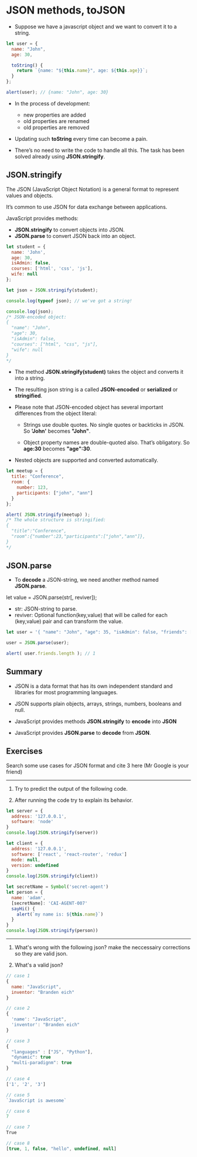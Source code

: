 # JSON methods, toJSON

* Suppose we have a javascript object and we want to convert it to a string.

```javascript
let user = {
  name: "John",
  age: 30,

  toString() {
    return `{name: "${this.name}", age: ${this.age}}`;
  }
};

alert(user); // {name: "John", age: 30}
```

* In the process of development:
  - new properties are added
  - old properties are renamed
  - old properties are removed

* Updating such **toString** every time can become a pain.

* There’s no need to write the code to handle all this. The task has been solved already using **JSON.stringify**.

## JSON.stringify

The JSON (JavaScript Object Notation) is a general format to represent values and objects.

It’s common to use JSON for data exchange between applications.

JavaScript provides methods:

* **JSON.stringify** to convert objects into JSON.
* **JSON.parse** to convert JSON back into an object.

```javascript
let student = {
  name: 'John',
  age: 30,
  isAdmin: false,
  courses: ['html', 'css', 'js'],
  wife: null
};

let json = JSON.stringify(student);

console.log(typeof json); // we've got a string!

console.log(json);
/* JSON-encoded object:
{
  "name": "John",
  "age": 30,
  "isAdmin": false,
  "courses": ["html", "css", "js"],
  "wife": null
}
*/
```

* The method **JSON.stringify(student)** takes the object and converts it into a string.

* The resulting json string is a called **JSON-encoded** or **serialized** or **stringified**.

* Please note that JSON-encoded object has several important differences from the object literal:

  - Strings use double quotes. No single quotes or backticks in JSON. So **'John'** becomes **"John"**.

  - Object property names are double-quoted also. That’s obligatory. So **age:30** becomes **"age":30**.



* Nested objects are supported and converted automatically.

```javascript
let meetup = {
  title: "Conference",
  room: {
    number: 123,
    participants: ["john", "ann"]
  }
};

alert( JSON.stringify(meetup) );
/* The whole structure is stringified:
{
  "title":"Conference",
  "room":{"number":23,"participants":["john","ann"]},
}
*/
```

## JSON.parse

* To **decode** a JSON-string, we need another method named **JSON.parse**.

let value = JSON.parse(str[, reviver]);

* str: JSON-string to parse.
* reviver: Optional function(key,value) that will be called for each (key,value) pair and can transform the value.

```javascript
let user = '{ "name": "John", "age": 35, "isAdmin": false, "friends": [0,1,2,3] }';

user = JSON.parse(user);

alert( user.friends.length ); // 1
```

## Summary

* JSON is a data format that has its own independent standard and libraries for most programming languages.

* JSON supports plain objects, arrays, strings, numbers, booleans and null.

* JavaScript provides methods **JSON.stringify** to **encode** into **JSON**
* JavaScript provides **JSON.parse** to **decode** from **JSON**.

## Exercises

Search some use cases for JSON format and cite 3 here (Mr Google is your friend)

<hr>

1. Try to predict the output of the following code.

2. After running the code try to explain its behavior.

```javascript
let server = {
  address: '127.0.0.1',
  software: 'node'
}
console.log(JSON.stringify(server))

let client = {
  address: '127.0.0.1',
  software: ['react', 'react-router', 'redux']
  mode: null,
  version: undefined
}
console.log(JSON.stringify(client))

let secretName = Symbol('secret-agent')
let person = {
  name: 'adam',
  [secretName]: 'CAI-AGENT-007'
  sayHi() {
    alert(`my name is: ${this.name}`)
  }
}
console.log(JSON.stringify(person))
```

<hr>

1. What's wrong with the following json? make the neccessairy corrections so they are valid json.

2. What's a valid json?

```javascript
// case 1
{
  name: "JavaScript",
  inventor: "Branden eich"
}

// case 2
{
  'name': "JavaScript",
  'inventor': "Branden eich"
}

// case 3
{
  "languages" : ["JS", "Python"],
  "dynamic": true
  "multi-paradignm": true
}

// case 4
['1', '2', '3']

// case 5
`JavaScript is awesome`

// case 6
7

// case 7
True

// case 8
[true, 1, false, "hello", undefined, null]
```
